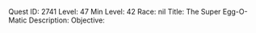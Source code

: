Quest ID: 2741
Level: 47
Min Level: 42
Race: nil
Title: The Super Egg-O-Matic
Description: 
Objective:  
